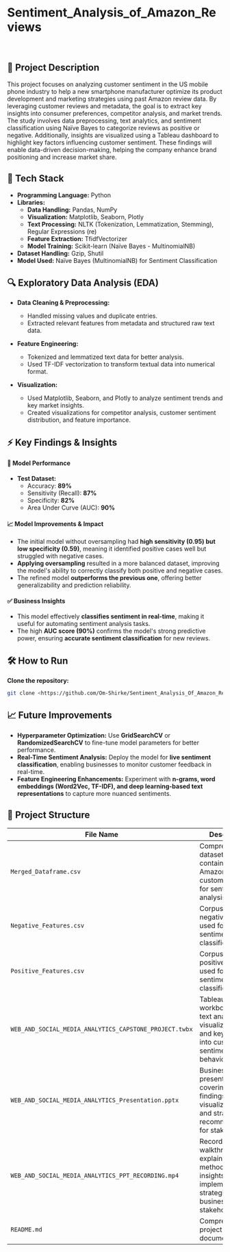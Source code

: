 # Sentiment_Analysis_of_Amazon_Reviews
</br>

## 📌 Project Description
This project focuses on analyzing customer sentiment in the US mobile phone industry to help a new smartphone manufacturer optimize its product development and marketing strategies using past Amazon review data. By leveraging customer reviews and metadata, the goal is to extract key insights into consumer preferences, competitor analysis, and market trends. The study involves data preprocessing, text analytics, and sentiment classification using Naïve Bayes to categorize reviews as positive or negative. Additionally, insights are visualized using a Tableau dashboard to highlight key factors influencing customer sentiment. These findings will enable data-driven decision-making, helping the company enhance brand positioning and increase market share.

## 🔧 Tech Stack  

- **Programming Language:** Python  
- **Libraries:**  
  - **Data Handling:** Pandas, NumPy  
  - **Visualization:** Matplotlib, Seaborn, Plotly  
  - **Text Processing:** NLTK (Tokenization, Lemmatization, Stemming), Regular Expressions (re)  
  - **Feature Extraction:** TfidfVectorizer  
  - **Model Training:** Scikit-learn (Naïve Bayes - MultinomialNB)  
- **Dataset Handling:** Gzip, Shutil  
- **Model Used:** Naïve Bayes (MultinomialNB) for Sentiment Classification  

## 🔍 Exploratory Data Analysis (EDA)  

- **Data Cleaning & Preprocessing:**  
  - Handled missing values and duplicate entries.  
  - Extracted relevant features from metadata and structured raw text data.  

- **Feature Engineering:**  
  - Tokenized and lemmatized text data for better analysis.  
  - Used TF-IDF vectorization to transform textual data into numerical format.  

- **Visualization:**  
  - Used Matplotlib, Seaborn, and Plotly to analyze sentiment trends and key market insights.  
  - Created visualizations for competitor analysis, customer sentiment distribution, and feature importance.  
## ⚡ Key Findings & Insights  

#### 🔹 Model Performance  
- **Test Dataset:**  
  - Accuracy: **89%**  
  - Sensitivity (Recall): **87%**  
  - Specificity: **82%**  
  - Area Under Curve (AUC): **90%**  

#### 📈 Model Improvements & Impact  
- The initial model without oversampling had **high sensitivity (0.95) but low specificity (0.59)**, meaning it identified positive cases well but struggled with negative cases.  
- **Applying oversampling** resulted in a more balanced dataset, improving the model's ability to correctly classify both positive and negative cases.  
- The refined model **outperforms the previous one**, offering better generalizability and prediction reliability.  

#### ✅ Business Insights  
- This model effectively **classifies sentiment in real-time**, making it useful for automating sentiment analysis tasks.  
- The high **AUC score (90%)** confirms the model's strong predictive power, ensuring **accurate sentiment classification** for new reviews.

## 🛠 How to Run
**Clone the repository:**
   ```bash
   git clone <https://github.com/Om-Shirke/Sentiment_Analysis_Of_Amazon_Reviews.git>
```
## 📈 Future Improvements  

- **Hyperparameter Optimization:** Use **GridSearchCV** or **RandomizedSearchCV** to fine-tune model parameters for better performance.  
- **Real-Time Sentiment Analysis:** Deploy the model for **live sentiment classification**, enabling businesses to monitor customer feedback in real-time.  
- **Feature Engineering Enhancements:** Experiment with **n-grams, word embeddings (Word2Vec, TF-IDF), and deep learning-based text representations** to capture more nuanced sentiments.  

## 📂 Project Structure  

| File Name                                         | Description  |
|--------------------------------------------------|--------------------------------------------------------------|
| `Merged_Dataframe.csv`                           | Comprehensive dataset containing Amazon customer reviews for sentiment analysis.  |
| `Negative_Features.csv`                          | Corpus of negative words used for sentiment classification.  |
| `Positive_Features.csv`                          | Corpus of positive words used for sentiment classification.  |
| `WEB_AND_SOCIAL_MEDIA_ANALYTICS_CAPSTONE_PROJECT.twbx`  | Tableau workbook with text analysis, visualizations, and key insights into customer sentiment and behavior.  |
| `WEB_AND_SOCIAL_MEDIA_ANALYTICS_Presentation.pptx` | Business presentation covering all findings, visualizations, and strategic recommendations for stakeholders.  |
| `WEB_AND_SOCIAL_MEDIA_ANALYTICS_PPT_RECORDING.mp4` | Recorded walkthrough explaining the methodology, key insights, and implementation strategies for business stakeholders.  |
| `README.md`                                     | Comprehensive project documentation.  |

